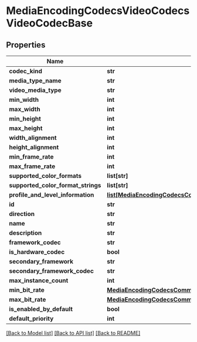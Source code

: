 # MediaEncodingCodecsVideoCodecsVideoCodecBase

## Properties
Name | Type | Description | Notes
------------ | ------------- | ------------- | -------------
**codec_kind** | **str** |  | [optional] 
**media_type_name** | **str** |  | [optional] 
**video_media_type** | **str** |  | [optional] 
**min_width** | **int** |  | [optional] 
**max_width** | **int** |  | [optional] 
**min_height** | **int** |  | [optional] 
**max_height** | **int** |  | [optional] 
**width_alignment** | **int** |  | [optional] 
**height_alignment** | **int** |  | [optional] 
**min_frame_rate** | **int** |  | [optional] 
**max_frame_rate** | **int** |  | [optional] 
**supported_color_formats** | **list[str]** |  | [optional] 
**supported_color_format_strings** | **list[str]** |  | [optional] 
**profile_and_level_information** | [**list[MediaEncodingCodecsCommonTypesProfileLevelInformation]**](MediaEncodingCodecsCommonTypesProfileLevelInformation.md) |  | [optional] 
**id** | **str** |  | [optional] 
**direction** | **str** |  | [optional] 
**name** | **str** |  | [optional] 
**description** | **str** |  | [optional] 
**framework_codec** | **str** |  | [optional] 
**is_hardware_codec** | **bool** |  | [optional] 
**secondary_framework** | **str** |  | [optional] 
**secondary_framework_codec** | **str** |  | [optional] 
**max_instance_count** | **int** |  | [optional] 
**min_bit_rate** | [**MediaEncodingCodecsCommonTypesBitRate**](MediaEncodingCodecsCommonTypesBitRate.md) |  | [optional] 
**max_bit_rate** | [**MediaEncodingCodecsCommonTypesBitRate**](MediaEncodingCodecsCommonTypesBitRate.md) |  | [optional] 
**is_enabled_by_default** | **bool** |  | [optional] 
**default_priority** | **int** |  | [optional] 

[[Back to Model list]](../README.md#documentation-for-models) [[Back to API list]](../README.md#documentation-for-api-endpoints) [[Back to README]](../README.md)

